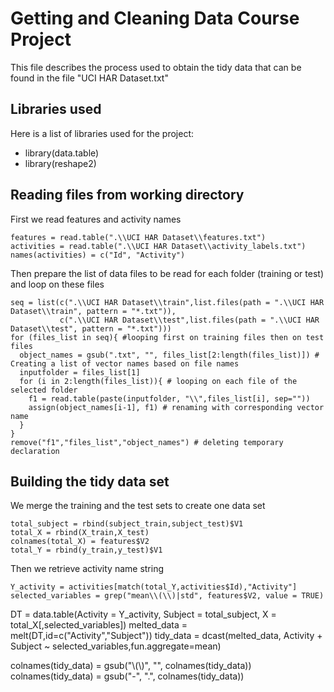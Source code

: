 Getting and Cleaning Data Course Project
=========================

This file describes the process used to obtain the tidy data that can be found in the file "UCI HAR Dataset.txt"

## Libraries used

Here is a list of libraries used for the project:
* library(data.table)
* library(reshape2)

## Reading files from working directory
First we read features and activity names
<pre><code>features = read.table(".\\UCI HAR Dataset\\features.txt")
activities = read.table(".\\UCI HAR Dataset\\activity_labels.txt")
names(activities) = c("Id", "Activity")</pre></code>

Then prepare the list of data files to be read for each folder (training or test) and loop on these files
<pre><code>seq = list(c(".\\UCI HAR Dataset\\train",list.files(path = ".\\UCI HAR Dataset\\train", pattern = "*.txt")),
           c(".\\UCI HAR Dataset\\test",list.files(path = ".\\UCI HAR Dataset\\test", pattern = "*.txt")))
for (files_list in seq){ #looping first on training files then on test files
  object_names = gsub(".txt", "", files_list[2:length(files_list)]) # Creating a list of vector names based on file names
  inputfolder = files_list[1]
  for (i in 2:length(files_list)){ # looping on each file of the selected folder
    f1 = read.table(paste(inputfolder, "\\",files_list[i], sep=""))
    assign(object_names[i-1], f1) # renaming with corresponding vector name
  }
}
remove("f1","files_list","object_names") # deleting temporary declaration</pre></code>

## Building the tidy data set
We merge the training and the test sets to create one data set
<pre><code>total_subject = rbind(subject_train,subject_test)$V1
total_X = rbind(X_train,X_test)
colnames(total_X) = features$V2
total_Y = rbind(y_train,y_test)$V1</pre></code>

Then we retrieve activity name string 
<pre><code>Y_activity = activities[match(total_Y,activities$Id),"Activity"]
selected_variables = grep("mean\\(\\)|std", features$V2, value = TRUE)</pre></code>

DT = data.table(Activity = Y_activity, Subject = total_subject, X = total_X[,selected_variables])
melted_data = melt(DT,id=c("Activity","Subject"))
tidy_data = dcast(melted_data, Activity + Subject ~ selected_variables,fun.aggregate=mean)

colnames(tidy_data) = gsub("\\(\\)", "", colnames(tidy_data))
colnames(tidy_data) = gsub("-", ".", colnames(tidy_data))
